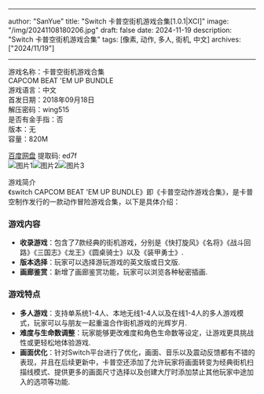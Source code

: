 
---
author: "SanYue"
title: "Switch 卡普空街机游戏合集[1.0.1|XCI]"
image: "/img/20241108180206.jpg"
draft: false
date: 2024-11-19
description: "Switch 卡普空街机游戏合集"
tags: [像素, 动作, 多人, 街机, 中文]
archives: ["2024/11/19"]

---

游戏名称：卡普空街机游戏合集   
CAPCOM BEAT 'EM UP BUNDLE    
游戏语言：中文  
首发日期：2018年09月18日  
解压密码：wing515  
是否有金手指：否  
版本：无   
容量：820M

[百度网盘](https//pan.baidu.com/s/1nOOddQUGLE8xkchdf-FQIg) 提取码: ed7f  
![图片1](/img/29dff3.jpg)![图片2](/img/1d751c.jpg)![图片3](/img/720dcd.jpg)  

游戏简介  
《switch CAPCOM BEAT 'EM UP BUNDLE》即《卡普空动作游戏合集》，是卡普空制作发行的一款动作冒险游戏合集，以下是具体介绍：

### 游戏内容
- **收录游戏**：包含了7款经典的街机游戏，分别是《快打旋风》《名将》《战斗回路》《三国志》《龙王》《圆桌骑士》以及《装甲勇士》.
- **版本选择**：玩家可以选择游玩游戏的英文版或日文版.
- **画廊鉴赏**：新增了画廊鉴赏功能，玩家可以浏览各种秘密插画.

### 游戏特点
- **多人游戏**：支持单系统1-4人、本地无线1-4人以及在线1-4人的多人游戏模式，玩家可以与朋友一起重温合作街机游戏的光辉岁月.
- **难度与生命数调整**：玩家能够更改难度和角色生命数等设定，让游戏更具挑战性或更轻松地体验游戏.
- **画面优化**：针对Switch平台进行了优化，画面、音乐以及震动反馈都有不错的表现，并且在后续更新中，卡普空还添加了允许玩家将画面转变为经典街机扫描线模式、提供更多的画面尺寸选择以及创建大厅时添加禁止其他玩家中途加入的选项等功能. 
